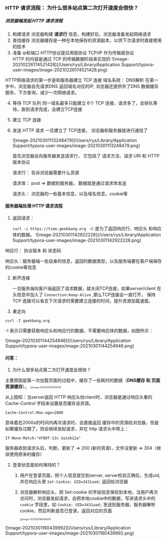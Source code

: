 ### HTTP 请求流程： 为什么很多站点第二次打开速度会很快？

##### 浏览器端发起 HTTP 请求流程

1. 构建请求     浏览器构建 **请求行** 信息，构建好后，浏览器准备发起网络请求 
2. 查找缓存    浏览器缓存是一种在本地保存的资源副本，以供下次请求时直接使用的技术
3. 准备 ip和端口      HTTP协议是应用层协议     TCP/IP 作为传输层协议  
   HTTP 的内容是通过 TCP 的传输数据阶段来实现的
   ![image-20210226174521428](/Users/rys/Library/Application Support/typora-user-images/image-20210226174521428.png)

HTTP网络请求的第一步是和服务器建立 TCP 连接
域名系统： DNS解析 
在第一步中，浏览器会先请求DNS 返回域名对应的IP, 浏览器还提供共了DNS 数据缓存服务，下次查询，减少一次网络请求。

4. 等待 TCP 队列   同一域名最多只能建立 6个 TCP  连接，请求多了，会排队等待，直到请求完成，会建立TCP连接

5. 建立 TCP 连接

6. 发送 HTTP 请求    一旦建立了 TCP连接， 浏览器和服务器就进行通信了 

   ![image-20210301113248479](/Users/rys/Library/Application Support/typora-user-images/image-20210301113248479.png)

   首先浏览器会向服务器发送请求行， 它包括了 请求方法、请求 URI 和 HTTP 版本协议

   请求行： 告诉浏览器需要什么资源

   请求体： post => 数据到服务器， 数据就是通过请求体发送

   请求头： 浏览器的一些基本信息，以及域名信息，cookie等

#### 服务器端处理 HTTP 请求流程

1. 返回请求：

    ```curl -i https://time.geekbang.org ```
    -i: 是为了返回响应行、响应头 和响应体的数据。
   ![image-20210301142922228](/Users/rys/Library/Application Support/typora-user-images/image-20210301142922228.png)

响应行： 协议版本  和 状态码

响应头：服务器端一些自身的信息，返回的数据类型，以及服务端要在客户端保存的cookie等信息

2. 断开连接

   一旦服务端向客户端返回了请求数据，就关闭TCP连接，如果server/client 在头信息中加入了 `Connection:Keep-Alive` ,那么TCP连接会一直打开， 保持 TCP 连接可以省去下次请求时需要建立连接的时间，提升资源加载速度。

3.  重定向

   ```shell
   curl -I geekbang.org
   ```

   -I  表示只需要获取响应头和响应行的数据，不需要响应体的数据，如图所示：

   ![image-20210301144254946](/Users/rys/Library/Application Support/typora-user-images/image-20210301144254946.png)

   

   #### 问答： 

   1. 为什么很多站点第二次打开速度会很快？

   主要原因是第一次加载页面的过程中，缓存了一些耗时的数据（**DNS缓存 和  页面资源缓存**）。
   <img src="/Users/rys/Library/Application Support/typora-user-images/image-20210301145529140.png" alt="image-20210301145529140" style="zoom:50%;" />

从上图知：当server返回 HTTP 响应头给client时，浏览器是通过响应头重的Cache-Control 字段来设置是否缓存该资源。

```shell
Cache-Control:Max-age=2000
```

意味着在2000s的时间内再次请求时，会直接返回 缓存中的资源给浏览器，但是如果缓存过期了，则会继续发起请求，并在 http 请求头中带上：

```shell
If-None-Match:"4f80f-13c-3a1xb12a"
```

服务器收到请求头后，判断，更新了 => 200 (新的资源)，文件没更新  => 304（继续使用原来的缓存）

2. 登录状态是如何保持的？

   1. 用户在登录页面，把个人信息提交到server, server检验正确后，生成uid, 并在响应头里  `Set-Cookie: UID=3431uad;` 返回给浏览器

   2. 浏览器解析响应头，把 Set-cookie 的字段信息保存到本地，当用户再次访问时，浏览器发起请求，会把本地cookie中的数据，写进请求头中的 `cookie` 字段里，如 `Cookie: UID=3431uad;` 发送到服务器，服务器解析cookie，然后判断是否已登录，返回对应的页面

      <img src="/Users/rys/Library/Application Support/typora-user-images/image-20210301160408015.png" alt="image-20210301160408015" style="zoom:50%;" />

![image-20210301160439992](/Users/rys/Library/Application Support/typora-user-images/image-20210301160439992.png)

